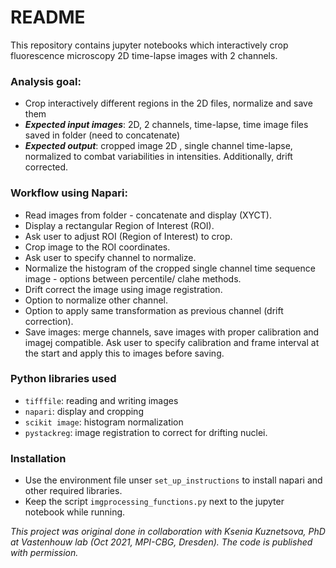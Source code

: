 # README 

This repository contains jupyter notebooks which interactively crop fluorescence microscopy 2D time-lapse images with 2 channels. 

### Analysis goal:
- Crop interactively different regions in the 2D files, normalize and save them
- ***Expected input images***: 2D, 2 channels, time-lapse, time image files saved in folder (need to concatenate)
- ***Expected output***: cropped image 2D , single channel time-lapse, normalized to combat variabilities in intensities. Additionally, drift corrected.


### Workflow using Napari:

- Read images from folder - concatenate and display (XYCT).
- Display a rectangular Region of Interest (ROI).
- Ask user to adjust ROI (Region of Interest) to crop.
- Crop image to the ROI coordinates.
- Ask user to specify channel to normalize.
- Normalize the histogram of the cropped single channel time sequence image - options between percentile/ clahe methods. 
- Drift correct the image using image registration.
- Option to normalize other channel. 
- Option to apply same transformation as previous channel (drift correction).
- Save images: merge channels, save images with proper calibration and imagej compatible. Ask user to specify calibration and frame interval at the start and apply this to images before saving.


### Python libraries used
- `tifffile`: reading and writing images
- `napari`: display and cropping 
- `scikit image`: histogram normalization
- `pystackreg`: image registration to correct for drifting nuclei.

### Installation
- Use the environment file unser `set_up_instructions` to install napari and other required libraries.
- Keep the script `imgprocessing_functions.py` next to the jupyter notebook while running.


*This project was original done in collaboration with Ksenia Kuznetsova, PhD at Vastenhouw lab (Oct 2021, MPI-CBG, Dresden). The code is published with permission.*
